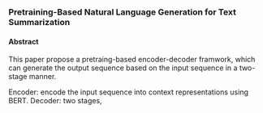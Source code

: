 ### Pretraining-Based Natural Language Generation for Text Summarization

#### Abstract

This paper propose a pretraing-based encoder-decoder framwork, which can generate the output sequence based on the input sequence in a two-stage manner.

Encoder: encode the input sequence into context representations using BERT. Decoder: two stages, 
